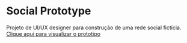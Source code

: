 # Social Prototype
Projeto de UI/UX designer para construção de uma rede social fictícia.
[Clique aqui para visualizar o prototipo](https://www.figma.com/file/4cVnbCx1WEGqYBxuvuYW0c/Social-App?node-id=0%3A1)